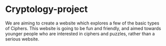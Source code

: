 # Cryptology-project
We are aiming to create a website which explores a few of the basic types of Ciphers.
This website is going to be fun and friendly, and aimed towards younger people who are
interested in ciphers and puzzles, rather than a serious website. 
